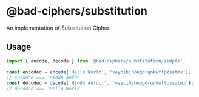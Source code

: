 # @bad-ciphers/substitution

An implementation of Substitution Cipher.

## Usage

```js
import { encode, decode } from '@bad-ciphers/substitution/simple';

const encoded = encode('Hello World', 'veycibjhougdrqnkwflpzsatmx');
// encoded === 'Hiddn Anfdc'
const decoded = decode('Hiddn Anfdc!', 'veycibjhougdrqnkwflpzsatmx');
// decoded === 'Hello World'
```
